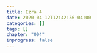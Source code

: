 ```yaml
---
title: Ezra 4
date: 2020-04-12T12:42:56-04:00
categories: []
tags: []
chapter: "004"
inprogress: false
---
```



